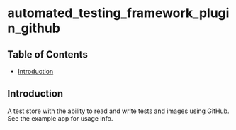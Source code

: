 # automated_testing_framework_plugin_github

## Table of Contents

* [Introduction](#introduction)


## Introduction

A test store with the ability to read and write tests and images using GitHub.  See the example app for usage info.

